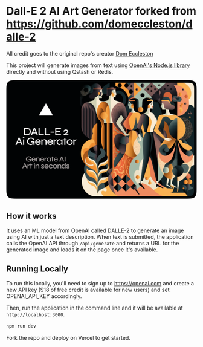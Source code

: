 # Dall-E 2 AI Art Generator forked from https://github.com/domeccleston/dalle-2

All credit goes to the original repo's creator [Dom Eccleston](https://github.com/domeccleston)

This project will generate images from text using [OpenAi's Node.js library](https://www.npmjs.com/package/openai) directly and without using Qstash or Redis.

![OG Image](/public/ogimage.png)

## How it works

It uses an ML model from OpenAI called DALLE-2 to generate an image using AI with just a text description. When text is submitted, the application calls the OpenAI API through `/api/generate` and returns a URL for the generated image and loads it on the page once it's available.

## Running Locally

To run this locally, you'll need to sign up to https://openai.com and create a new API key ($18 of free credit is available for new users) and set OPENAI_API_KEY accordingly.

Then, run the application in the command line and it will be available at `http://localhost:3000`.

```bash
npm run dev
```

Fork the repo and deploy on Vercel to get started.
